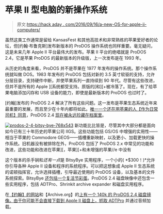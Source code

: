 # 苹果 II 型电脑的新操作系统

> 原文:[https://hack aday . com/2016/09/16/a-new-OS-for-apple-ii-computers/](https://hackaday.com/2016/09/16/a-new-os-for-apple-ii-computers/)

虽然这类工作通常是留给 KansasFest 和其他高技术和非常熟练的苹果爱好者的论坛，但[约翰·布鲁克斯]发布新版本的 ProDOS 操作系统也同样重要。毫无疑问，这是未来几年 Apple II 平台最伟大的发布。苹果 II 平台的绝唱就是 ProDOS 2.4，它是苹果 ProDOS 的最新版本的升级版，上一次发布是在 1993 年。

从历史的角度来看，ProDOS 并不是苹果在 1977 年发布的操作系统。那个操作系统就叫做 DOS。1983 年发布的 ProDOS 包括对新的 3.5 英寸软驱的支持，允许分层目录，支持硬件中断，并使苹果系列一直持续到 90 年代。尽管有这些改进，但并不是所有的 Apple ][系统都受支持。原版的[和][+被冷落了。现在，有了给苹果电脑添加闪存和 USB 设备的能力，即使是最新版本的 ProDOS 也过时了。

[约翰]发布的 ProDOS 2.4 解决了所有这些问题。这一发布是苹果生态系统近年来最重要的发展，而且至少在十年内都将如此。[唯一一个还在用苹果的人【作为日常司机】同意](http://ascii.textfiles.com/archives/5054)，ProDOS 2.4 [现在被永远珍藏在档案里](https://archive.org/details/ProDOS_2_4)。

[![prodos-2-4-bitsy-bye-768x543](../Images/769ae422b570189ef83c622a7ad640da.png)](https://hackaday.com/wp-content/uploads/2016/09/prodos-2-4-bitsy-bye-768x543.png) 新功能比比皆是，尽管其中大部分都是面向如今已有三十年历史的苹果公司 IIGS。这些功能包括 GS/OS 中增强的实用性——相当于苹果的 Commodore GEOS——插槽重新映射，以及更小、加载更快的操作系统。旧机器没有被排除在外，ProDOS 包括了 ProDOS 2.x 中常见的功能和改进，这些功能和改进在苹果][，苹果][+和未增强的苹果//e 中没有

这个版本的杀手锏和*还有一点*是 BitsyBye 实用程序，一个小的( *$300！)*允许你引导各种 Apple II 设备和程序的系统程序。可以把这想象成 Apple II 生态系统的诺顿指挥官，允许选择插槽，引导最近使用的 ProDOS 设备，以及基本的文件系统探索。BitsyBye [还包括一个复活节彩蛋](https://twitter.com/JBrooksBSI/status/776603157082234880)。ProDOS 2.4 磁盘映像中还包含一些实用程序，包括 ADTPro、Shrinkit archive expander 和磁盘实用程序。

在[【约翰】的网站](http://www.callapple.org/uncategorized/announcing-prodos-2-4-for-all-apple-ii-computers/)和【Archive.org】的[上有一个 140k 的 ProDOS 2.4 磁盘镜像。由于你可能不会直接下载到 Apple II 磁盘上，](https://archive.org/details/ProDOS_2_4)[抓取 ADTPro](http://adtpro.sourceforge.net/configserial.html) 并通过音频加载。